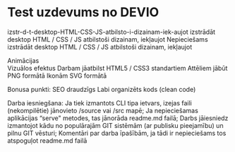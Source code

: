 # Test uzdevums no DEVIO
izstr-d-t-desktop-HTML-CSS-JS-atbilsto-i-dizainam-iek-aujot
izstrādāt desktop HTML / CSS / JS atbilstoši dizainam, iekļaujot
Nepieciešams izstrādāt desktop HTML / CSS / JS atbilstoši dizainam, iekļaujot

Animācijas  
Vizuālos efektus 
Darbam jāatbilst HTML5 / CSS3 standartiem 
Attēliem jābūt PNG formātā 
Ikonām SVG formātā 

Bonusa punkti:
SEO draudzīgs 
Labi organizēts kods (clean code) 

Darba iesniegšana: 
Ja tiek izmantots CLI tipa ietvars, izejas faili (nekompilētie) jānovieto /source vai /src mapē;
Ja nepieciešamas aplikācijas “serve" metodes, tas jānorāda readme.md failā; 
Darbs jāiesniedz izmantojot kādu no populārajām GIT sistēmām (ar publisku pieejamību) un pilnu GIT vēsturi;
Komentāri par darba īpašībām, ja tādi ir nepieciešams tos atspoguļot readme.md failā  

